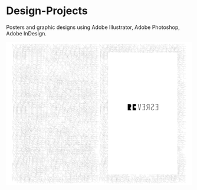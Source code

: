 # Design-Projects
Posters and graphic designs using Adobe Illustrator, Adobe Photoshop, Adobe InDesign.

![Book Cover](https://github.com/hungling0817/Design-Projects/blob/640ad7b9ef96c93abab6f54c7849801328300170/book%20cover.jpg)
